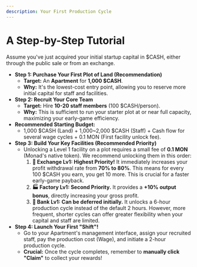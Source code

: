 ```yaml
---
description: Your First Production Cycle
---
```


# A Step-by-Step Tutorial

Assume you've just acquired your initial startup capital in $CASH, either through the public sale or from an exchange.

* **Step 1: Purchase Your First Plot of Land (Recommendation)**
  * **Target:** An **Apartment** for **1,000 $CASH**.
  * **Why:** It's the lowest-cost entry point, allowing you to reserve more initial capital for staff and facilities.
* **Step 2: Recruit Your Core Team**
  * **Target:** Hire **10-20 staff members** (100 $CASH/person).
  * **Why:** This is sufficient to run your starter plot at or near full capacity, maximizing your early-game efficiency.
* **Recommended Starting Budget:**
  * 1,000 $CASH (Land) + 1,000\~2,000 $CASH (Staff) + Cash flow for several wage cycles + 0.1 MON (First facility unlock fee).
* **Step 3: Build Your Key Facilities (Recommended Priority)**
  * Unlocking a Level 1 facility on a plot requires a small fee of **0.1 MON** (Monad's native token). We recommend unlocking them in this order:
    1. **🏢 Exchange Lv1: Highest Priority!** It immediately increases your profit withdrawal rate from **70% to 80%**. This means for every 100 $CASH you earn, you get 10 more. This is crucial for a faster early-game payback.
    2. **🏭 Factory Lv1: Second Priority.** It provides a **+10% output bonus**, directly increasing your gross profit.
    3. **🏦 Bank Lv1: Can be deferred initially.** It unlocks a 6-hour production cycle instead of the default 2 hours. However, more frequent, shorter cycles can offer greater flexibility when your capital and staff are limited.
* **Step 4: Launch Your First "Shift"!**
  * Go to your Apartment's management interface, assign your recruited staff, pay the production cost (Wage), and initiate a 2-hour production cycle.
  * **Crucial:** Once the cycle completes, remember to **manually click "Claim"** to collect your rewards!
